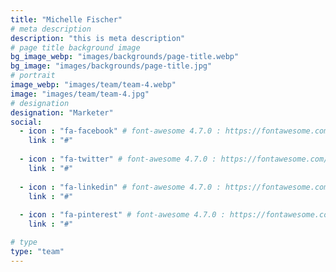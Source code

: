 ```yaml
---
title: "Michelle Fischer"
# meta description
description: "this is meta description"
# page title background image
bg_image_webp: "images/backgrounds/page-title.webp"
bg_image: "images/backgrounds/page-title.jpg"
# portrait
image_webp: "images/team/team-4.webp"
image: "images/team/team-4.jpg"
# designation
designation: "Marketer"
social:
  - icon : "fa-facebook" # font-awesome 4.7.0 : https://fontawesome.com/v4.7.0/icons/
    link : "#"
    
  - icon : "fa-twitter" # font-awesome 4.7.0 : https://fontawesome.com/v4.7.0/icons/
    link : "#"
    
  - icon : "fa-linkedin" # font-awesome 4.7.0 : https://fontawesome.com/v4.7.0/icons/
    link : "#"
    
  - icon : "fa-pinterest" # font-awesome 4.7.0 : https://fontawesome.com/v4.7.0/icons/
    link : "#"

# type  
type: "team"
---
```



